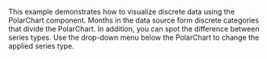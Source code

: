 This example demonstrates how to&nbsp;visualize discrete data using the PolarChart component. Months in&nbsp;the data source form discrete categories that divide the PolarChart. In&nbsp;addition, you can spot the difference between series types. Use the drop-down menu below the PolarChart to&nbsp;change the applied series type.
<!--split-->